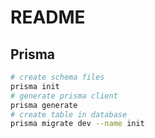# README

## Prisma

```bash
# create schema files
prisma init
# generate prisma client
prisma generate
# create table in database
prisma migrate dev --name init
```
